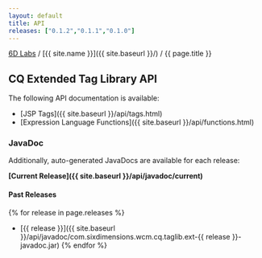 ```yaml
---
layout: default
title: API
releases: ["0.1.2","0.1.1","0.1.0"]
---
```


[6D Labs](http://labs.sixdimensions.com) / [{{ site.name }}]({{ site.baseurl }}/) / {{ page.title }}

## CQ Extended Tag Library API

The following API documentation is available:

* [JSP Tags]({{ site.baseurl }}/api/tags.html)
* [Expression Language Functions]({{ site.baseurl }}/api/functions.html)

### JavaDoc

Additionally, auto-generated JavaDocs are available for each release:

**[Current Release]({{ site.baseurl }}/api/javadoc/current)**

#### Past Releases

{% for release in page.releases %}
* [{{ release }}]({{ site.baseurl }}/api/javadoc/com.sixdimensions.wcm.cq.taglib.ext-{{ release }}-javadoc.jar)
{% endfor %}